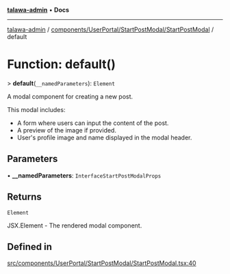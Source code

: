 [**talawa-admin**](../../../../../README.md) • **Docs**

***

[talawa-admin](../../../../../modules.md) / [components/UserPortal/StartPostModal/StartPostModal](../README.md) / default

# Function: default()

\> **default**(`__namedParameters`): `Element`

A modal component for creating a new post.

This modal includes:
- A form where users can input the content of the post.
- A preview of the image if provided.
- User's profile image and name displayed in the modal header.

## Parameters

• **\_\_namedParameters**: `InterfaceStartPostModalProps`

## Returns

`Element`

JSX.Element - The rendered modal component.

## Defined in

[src/components/UserPortal/StartPostModal/StartPostModal.tsx:40](https://github.com/PalisadoesFoundation/talawa-admin/blob/ec91a82db6f7a7a061fbb4ea9639f2bff335faa5/src/components/UserPortal/StartPostModal/StartPostModal.tsx#L40)
